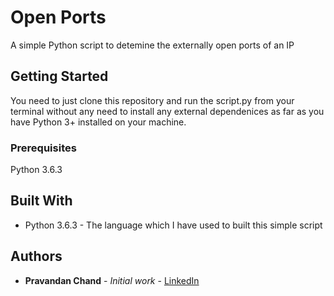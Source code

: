 # Open Ports

A simple Python script to detemine the externally open ports of an IP

## Getting Started

You need to just clone this repository and run the script.py from your terminal without any need to install any external
dependenices as far as you have Python 3+ installed on your machine.

### Prerequisites

Python 3.6.3

## Built With

* Python 3.6.3 - The language which I have used to built this simple script

## Authors

* **Pravandan Chand** - *Initial work* - [LinkedIn](https://linkedin.com/in/Pravandan)

